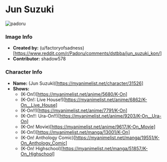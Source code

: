 # Jun Suzuki

![padoru](https://raw.githubusercontent.com/shadow578/Padoru-Padoru/master/Padoru/k-on-jun-suzuki.png "Jun Suzuki")

### Image Info
* **Created by:**    (u/factoryofsadness)[https://www.reddit.com/r/Padoru/comments/dstbba/jun_suzuki_kon/]
* **Contributor:**   shadow578

### Character Info
* **Name:**   (Jun Suzuki)[https://myanimelist.net/character/31526]
* **Shows:**
  * (K-On!)[https://myanimelist.net/anime/5680/K-On]
  * (K-On!: Live House!)[https://myanimelist.net/anime/6862/K-On__Live_House]
  * (K-On!!)[https://myanimelist.net/anime/7791/K-On]
  * (K-On!!: Ura-On!!)[https://myanimelist.net/anime/9203/K-On__Ura-On]
  * (K-On! Movie)[https://myanimelist.net/anime/9617/K-On_Movie]
  * (K-On!)[https://myanimelist.net/manga/13001/K-On]
  * (K-On! Anthology Comic)[https://myanimelist.net/manga/19551/K-On_Anthology_Comic]
  * (K-On! Highschool)[https://myanimelist.net/manga/51857/K-On_Highschool]
